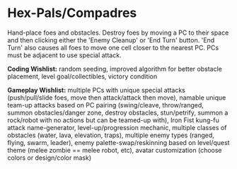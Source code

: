 Hex-Pals/Compadres
========
Hand-place foes and obstacles. Destroy foes by moving a PC to their space and then clicking either the 'Enemy Cleanup' or 'End Turn' button. 'End Turn' also causes all foes to move one cell closer to the nearest PC. PCs must be adjacent to use special attack.

<b>Coding Wishlist:</b> random seeding, improved algorithm for better obstacle placement, level goal/collectibles, victory condition

<b>Gameplay Wishlist:</b> multiple PCs with unique special attacks (push/pull/slide foes, move then attack/attack then move), namable unique team-up attacks based on PC pairing (swing/cleave, throw/ranged, summon obstacles/danger zone, destroy obstacles, stun/petrify, summon a rock/robot with no actions but can be teamed-up with), Iron Fist kung-fu attack name-generator, level-up/progression mechanic, multiple classes of obstacles (water, lava, elevation, traps), multiple enemy types (ranged, flying, swarm, leader), enemy palette-swap/reskinning based on level/quest theme (melee zombie == melee robot, etc), avatar customization (choose colors or design/color mask)
